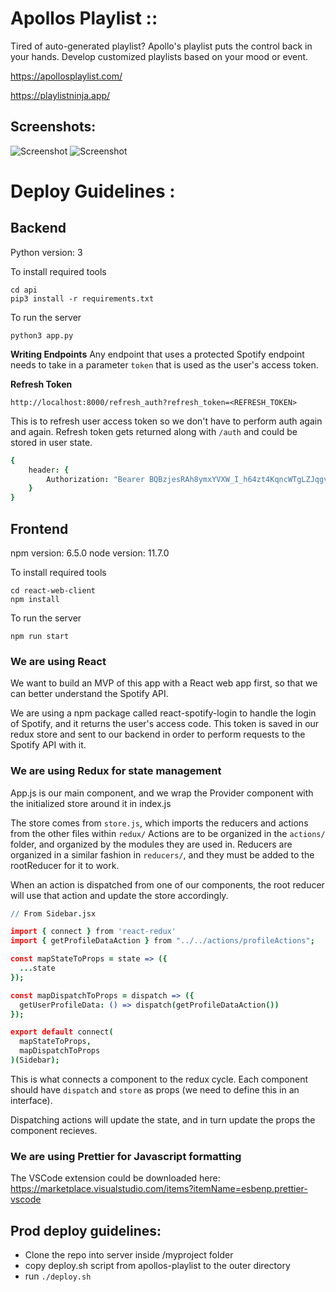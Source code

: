 # Apollos Playlist ::

Tired of auto-generated playlist? Apollo's playlist puts the control back in your hands. Develop customized playlists based on your mood or event.

https://apollosplaylist.com/

https://playlistninja.app/

## Screenshots:

![Screenshot](https://raw.githubusercontent.com/shashanoid/ApollosPlaylist/master/Screenshots/new.png)
![Screenshot](https://raw.githubusercontent.com/shashanoid/ApollosPlaylist/master/Screenshots/ninja.png)

# Deploy Guidelines :

## Backend

Python version: 3

To install required tools

```
cd api
pip3 install -r requirements.txt
```

To run the server

```
python3 app.py
```

**Writing Endpoints**
Any endpoint that uses a protected Spotify endpoint needs to take in a parameter `token` that
is used as the user's access token.

**Refresh Token**

`http://localhost:8000/refresh_auth?refresh_token=<REFRESH_TOKEN>`

This is to refresh user access token so we don't have to perform auth again and again.
Refresh token gets returned along with `/auth` and could be stored in user state.

```coffee
{
    header: {
        Authorization: "Bearer BQBzjesRAh8ymxYVXW_I_h64zt4KqncWTgLZJqgvkN0AgwaIBFIDdYNYwxhA-mF36i7wj95y19azz2USXGNcIFkF6IZqJ2VRIhDT3GxOQOGBDgL07VH5Rvee0l2FvmzP7zC_mcqheYrshbQxndqaqRm63xxs3-8Fmlzozf1J_mkCuO0FtQ"
    }
}
```

## Frontend

npm version: 6.5.0
node version: 11.7.0

To install required tools

```
cd react-web-client
npm install
```

To run the server

```
npm run start
```

### We are using React

We want to build an MVP of this app with a React web app first, so that we can better understand the Spotify API.

We are using a npm package called react-spotify-login to handle the login of Spotify, and it returns the user's access code.
This token is saved in our redux store and sent to our backend in order to perform requests to the Spotify API with it.

### We are using Redux for state management

App.js is our main component, and we wrap the Provider component with the initialized store around it in index.js

The store comes from `store.js`, which imports the reducers and actions from the other files within `redux/`
Actions are to be organized in the `actions/` folder, and organized by the modules they are used in.
Reducers are organized in a similar fashion in `reducers/`, and they must be added to the rootReducer for it to work.

When an action is dispatched from one of our components, the root reducer will use that action and update the store accordingly.

```coffee
// From Sidebar.jsx

import { connect } from 'react-redux'
import { getProfileDataAction } from "../../actions/profileActions";

const mapStateToProps = state => ({
  ...state
});

const mapDispatchToProps = dispatch => ({
  getUserProfileData: () => dispatch(getProfileDataAction())
});

export default connect(
  mapStateToProps,
  mapDispatchToProps
)(Sidebar);
```

This is what connects a component to the redux cycle. Each component should have `dispatch` and `store` as props
(we need to define this in an interface).

Dispatching actions will update the state, and in turn update the props the component recieves.

### We are using Prettier for Javascript formatting

The VSCode extension could be downloaded here: https://marketplace.visualstudio.com/items?itemName=esbenp.prettier-vscode

## Prod deploy guidelines:

- Clone the repo into server inside /myproject folder
- copy deploy.sh script from apollos-playlist to the outer directory
- run `./deploy.sh`

